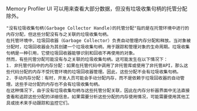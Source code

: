 
Memory Profiler UI 可以用来查看大部分数据，但没有垃圾收集句柄的托管分配除外。

	"没有垃圾收集句柄(Garbage Collector Handle)的托管分配"指的是在托管环境中进行的内存分配，但这些分配没有与之关联的垃圾收集句柄。
	在托管环境中，垃圾回收器（Garbage Collector）负责自动管理内存分配和释放。当对象被分配时，垃圾回收器会为其创建一个垃圾收集句柄，用于跟踪和管理对象的生命周期。垃圾收集句柄是一种引用，它使垃圾回收器能够识别和回收不再使用的对象。
	然而，有些托管分配可能没有与之关联的垃圾收集句柄。这可能发生在以下情况下：
	1. 非托管代码中的内存分配：如果在托管代码中调用了非托管库或使用了非托管API，那么这些代码分配的内存不受托管环境的垃圾回收器管理。因此，这些分配不会有垃圾收集句柄。
	2. 手动内存分配：有时，开发人员可能会手动分配内存，而不是依赖于垃圾回收器的自动管理。这些手动分配的内存也不会有垃圾收集句柄。
	在这种情况下，由于没有垃圾收集句柄与这些托管分配关联，因此在内存分析器界面中无法直接查看和追踪这些分配的详细信息。如果需要分析这些分配的内存使用情况，可能需要使用其他工具或技术来手动跟踪和监控它们。

